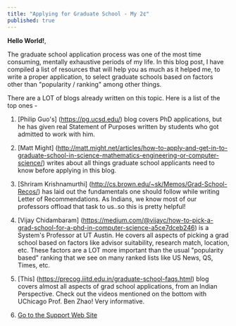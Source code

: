 ```yaml
---
title: "Applying for Graduate School - My 2¢"
published: true
---
```


**Hello World!**,

The graduate school application process was one of the most time consuming, mentally exhaustive periods of my life. In this blog post, I have compiled a list of resources that will help you as much as it helped me, to write a proper application, to select graduate schools based on factors other than "popularity / ranking" among other things.

There are a LOT of blogs already written on this topic. Here is a list of the top ones - 

1. [Philip Guo's] (https://pg.ucsd.edu/) blog covers PhD applications, but he has given real Statement of Purposes written by students who got admitted to work with him.

2. [Matt Might] (http://matt.might.net/articles/how-to-apply-and-get-in-to-graduate-school-in-science-mathematics-engineering-or-computer-science/) writes about all things graduate school applicants need to know before applying in this blog.

3. [Shriram Krishnamurthi] (http://cs.brown.edu/~sk/Memos/Grad-School-Recos/) has laid out the fundamentals one should follow while writing Letter of Recommendations. As Indians, we know most of our professors offload that task to us..so this is pretty helpful!

4.  [Vijay Chidambaram] (https://medium.com/@vijayc/how-to-pick-a-grad-school-for-a-phd-in-computer-science-a5ce7dceb246) is a System's Professor at UT Austin. He covers all aspects of picking a grad school based on factors like advisor suitability, research match, location, etc. These factors are a LOT more important than the usual "popularity based" ranking that we see on many ranked lists like US News, QS, Times, etc.

5. [This] (https://precog.iiitd.edu.in/graduate-school-faqs.html) blog covers almost all aspects of grad school applications, from an Indian Perspective. Check out the videos mentioned on the bottom with UChicago Prof. Ben Zhao! Very informative.

6. [Go to the Support Web Site](https://support.west-wind.com)
